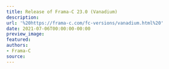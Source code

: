 ```yaml
---
title: Release of Frama-C 23.0 (Vanadium)
description:
url: '%20https://frama-c.com/fc-versions/vanadium.html%20'
date: 2021-07-06T00:00:00-00:00
preview_image:
featured:
authors:
- Frama-C
source:
---
```




